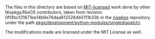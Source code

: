 The files in this directory are based on [MIT-licensed](https://github.com/NixOS/nixpkgs/blob/0f5fbc131671be14b6e76daa8125284b5111b33b/COPYING) work done by other Nixpkgs/NixOS contributors, taken from revision 0f5fbc131671be14b6e76daa8125284b5111b33b in the [nixpkgs](https://github.com/NixOS/nixpkgs/) repository under the path [pkgs/development/python-modules/singledispatch/](https://github.com/NixOS/nixpkgs/blob/0f5fbc131671be14b6e76daa8125284b5111b33b/pkgs/development/python-modules/singledispatch/).

The modifications made are licensed under the MIT License as well.
